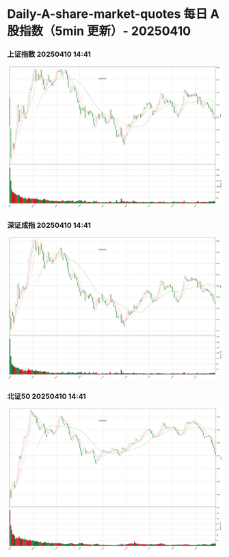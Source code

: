
# Daily-A-share-market-quotes 每日 A 股指数（5min 更新）- 20250410

### 上证指数 20250410 14:41
![](./fig/2025/4/20250410-sh000001.png)

### 深证成指 20250410 14:41
![](./fig/2025/4/20250410-sz399001.png)

### 北证50 20250410 14:41
![](./fig/2025/4/20250410-bj899050.png)
